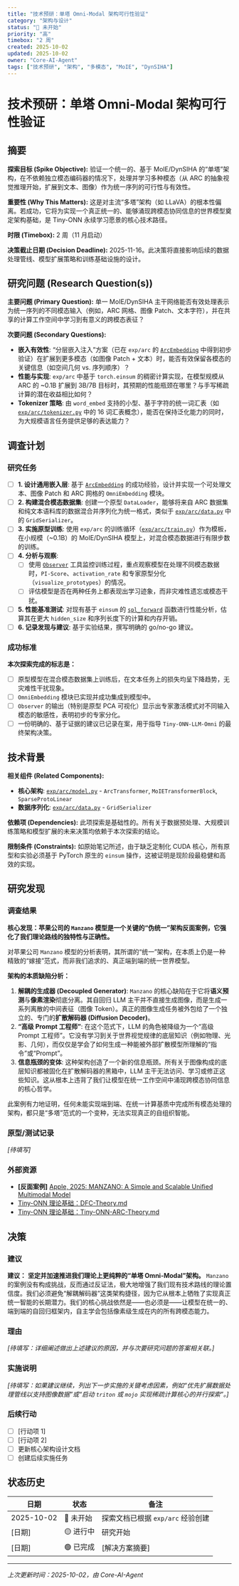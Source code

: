 ```yaml
---
title: "技术预研：单塔 Omni-Modal 架构可行性验证"
category: "架构与设计"
status: "🔴 未开始"
priority: "高"
timebox: "2 周"
created: 2025-10-02
updated: 2025-10-02
owner: "Core-AI-Agent"
tags: ["技术预研", "架构", "多模态", "MoIE", "DynSIHA"]
---
```


# 技术预研：单塔 Omni-Modal 架构可行性验证

## 摘要

**探索目标 (Spike Objective):** 验证一个统一的、基于 MoIE/DynSIHA 的“单塔”架构，在不依赖独立模态编码器的情况下，处理并学习多种模态（从 ARC 的抽象视觉推理开始，扩展到文本、图像）作为统一序列的可行性与有效性。

**重要性 (Why This Matters):** 这是对主流“多塔”架构（如 LLaVA）的根本性偏离。若成功，它将为实现一个真正统一的、能够涌现跨模态协同信息的世界模型奠定架构基础，是 Tiny-ONN 永续学习愿景的核心技术路径。

**时限 (Timebox):** 2 周（11 月启动）

**决策截止日期 (Decision Deadline):** 2025-11-16。此决策将直接影响后续的数据处理管线、模型扩展策略和训练基础设施的设计。

## 研究问题 (Research Question(s))

**主要问题 (Primary Question):** 单一 MoIE/DynSIHA 主干网络能否有效处理表示为统一序列的不同模态输入（例如，ARC 网格、图像 Patch、文本字符），并在共享的计算工作空间中学习到有意义的跨模态表征？

**次要问题 (Secondary Questions):**

- **嵌入有效性**: “分层嵌入注入”方案（已在 `exp/arc` 的 [`ArcEmbedding`](exp/arc/model.py:258) 中得到初步验证）在扩展到更多模态（如图像 Patch + 文本）时，能否有效保留各模态的关键信息（如空间几何 vs. 序列顺序）？
- **性能与实现**: `exp/arc` 中基于 `torch.einsum` 的稠密计算实现，在模型规模从 ARC 的 ~0.1B 扩展到 3B/7B 目标时，其预期的性能瓶颈在哪里？与手写稀疏计算的潜在收益相比如何？
- **Tokenizer 策略**: 由 `word_embed` 支持的小型、基于字符的统一词汇表（如 [`exp/arc/tokenizer.py`](exp/arc/tokenizer.py:4) 中的 16 词汇表概念），能否在保持泛化能力的同时，为大规模语言任务提供足够的表达能力？

## 调查计划

### 研究任务

- [ ] **1. 设计通用嵌入层**: 基于 [`ArcEmbedding`](exp/arc/model.py:258) 的成功经验，设计并实现一个可处理文本、图像 Patch 和 ARC 网格的 `OmniEmbedding` 模块。
- [ ] **2. 构建混合模态数据集**: 创建一个原型 `DataLoader`，能够将来自 ARC 数据集和纯文本语料库的数据混合并序列化为统一格式，类似于 [`exp/arc/data.py`](exp/arc/data.py:12) 中的 `GridSerializer`。
- [ ] **3. 实施原型训练**: 使用 `exp/arc` 的训练循环（[`exp/arc/train.py`](exp/arc/train.py:153)）作为模板，在小规模（~0.1B）的 MoIE/DynSIHA 模型上，对混合模态数据进行有限步数的训练。
- [ ] **4. 分析与观察**:
  - [ ] 使用 [`Observer`](exp/arc/observer.py:20) 工具监控训练过程，重点观察模型在处理不同模态数据时，`PI-Score`、`activation_rate` 和专家原型分化（`visualize_prototypes`）的情况。
  - [ ] 评估模型是否在两种任务上都表现出学习迹象，而非灾难性遗忘或模态干扰。
- [ ] **5. 性能基准测试**: 对现有基于 `einsum` 的 [`spl_forward`](exp/arc/model.py:39) 函数进行性能分析，估算其在更大 `hidden_size` 和序列长度下的计算和内存开销。
- [ ] **6. 记录发现与建议**: 基于实验结果，撰写明确的 go/no-go 建议。

### 成功标准

**本次探索完成的标志是：**

- [ ] 原型模型在混合模态数据集上训练后，在文本任务上的损失均呈下降趋势，无灾难性干扰现象。
- [ ] `OmniEmbedding` 模块已实现并成功集成到模型中。
- [ ] `Observer` 的输出（特别是原型 PCA 可视化）显示出专家激活模式对不同输入模态的敏感性，表明初步的专家分化。
- [ ] 一份明确的、基于证据的建议已记录在案，用于指导 `Tiny-ONN-LLM-Omni` 的最终架构决策。

## 技术背景

**相关组件 (Related Components):**

- **核心架构**: [`exp/arc/model.py`](exp/arc/model.py:1) - `ArcTransformer`, `MoIETransformerBlock`, `SparseProtoLinear`
- **数据序列化**: [`exp/arc/data.py`](exp/arc/data.py:1) - `GridSerializer`

**依赖项 (Dependencies):** 此项探索是基础性的。所有关于数据预处理、大规模训练策略和模型扩展的未来决策均依赖于本次探索的结论。

**限制条件 (Constraints):** 如原始笔记所述，由于缺乏定制化 CUDA 核心，所有原型和实验必须基于 PyTorch 原生的 `einsum` 操作，这被证明是现阶段最稳健和高效的实现。

## 研究发现

### 调查结果

**核心发现：苹果公司的 `Manzano` 模型是一个关键的“伪统一”架构反面案例，它强化了我们理论路线的独特性与正确性。**

对苹果公司 `Manzano` 模型的分析表明，其所谓的“统一”架构，在本质上仍是一种精致的“嫁接”范式，而非我们追求的、真正端到端的统一世界模型。

**架构的本质缺陷分析：**

1. **解耦的生成器 (Decoupled Generator)**: `Manzano` 的核心缺陷在于它将**语义预测**与**像素渲染**彻底分离。其自回归 LLM 主干并不直接生成图像，而是生成一系列离散的中间表征（图像 Token）。真正的图像生成任务被外包给了一个独立的、专门的**扩散解码器 (Diffusion Decoder)**。
2. **“高级 Prompt 工程师”**: 在这个范式下，LLM 的角色被降级为一个“高级 Prompt 工程师”。它没有学习到关于世界视觉规律的底层知识（例如物理、光影、几何），而仅仅是学会了如何生成一种能被外部扩散模型所理解的“指令”或“Prompt”。
3. **信息瓶颈的变体**: 这种架构创造了一个新的信息瓶颈。所有关于图像构成的底层知识都被固化在扩散解码器的黑箱中，LLM 主干无法访问、学习或修正这些知识。这从根本上违背了我们让模型在统一工作空间中涌现跨模态协同信息的核心哲学。

此案例有力地证明，任何未能实现端到端、在统一计算基质中完成所有模态处理的架构，都只是“多塔”范式的一个变种，无法实现真正的自组织智能。

### 原型/测试记录

_[待填写]_

### 外部资源

- **[反面案例]** [Apple, 2025: MANZANO: A Simple and Scalable Unified Multimodal Model](https://arxiv.org/html/2509.16197v1)
- [Tiny-ONN 理论基础：DFC-Theory.md](file://e:\Dev\Chain\Tiny-ONN.roo\rules\DFC-Theory.md)
- [Tiny-ONN 理论基础：Tiny-ONN-ARC-Theory.md](file://e:\Dev\Chain\Tiny-ONN.roo\rules\Tiny-ONN-ARC-Theory.md)

## 决策

### 建议

**建议：** **坚定并加速推进我们理论上更纯粹的“单塔 Omni-Modal”架构。** `Manzano` 的案例没有构成挑战，反而通过反证法，极大地增强了我们现有技术路线的理论置信度。我们必须避免“解耦解码器”这类架构捷径，因为它从根本上牺牲了实现真正统一智能的长期潜力。我们的核心挑战依然是——也必须是——让模型在统一的、端到端的自回归框架内，自主学会包括像素级生成在内的所有跨模态能力。

### 理由

_[待填写：详细阐述做出上述建议的原因，并与次要研究问题的答案相关联。]_

### 实施说明

_[待填写：如果建议继续，列出下一步实施的关键考虑因素，例如“优先扩展数据处理管线以支持图像数据”或“启动 `triton` 或 `mojo` 实现稀疏计算核心的并行探索”。]_

### 后续行动

- [ ] [行动项 1]
- [ ] [行动项 2]
- [ ] 更新核心架构设计文档
- [ ] 创建后续实施任务

## 状态历史

| 日期       | 状态      | 备注                              |
| ---------- | --------- | --------------------------------- |
| 2025-10-02 | 🔴 未开始 | 探索文档已根据 `exp/arc` 经验创建 |
| [日期]     | 🟡 进行中 | 研究开始                          |
| [日期]     | 🟢 已完成 | [解决方案摘要]                    |

---

_上次更新时间：2025-10-02，由 Core-AI-Agent_
